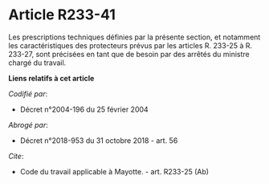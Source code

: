 # Article R233-41

Les prescriptions techniques définies par la présente section, et notamment les caractéristiques des protecteurs prévus par
les articles R. 233-25 à R. 233-27, sont précisées en tant que de besoin par des arrêtés du ministre chargé du travail.

**Liens relatifs à cet article**

_Codifié par_:

  - Décret n°2004-196 du 25 février 2004

_Abrogé par_:

  - Décret n°2018-953 du 31 octobre 2018 - art. 56

_Cite_:

  - Code du travail applicable à Mayotte. - art. R233-25 (Ab)
